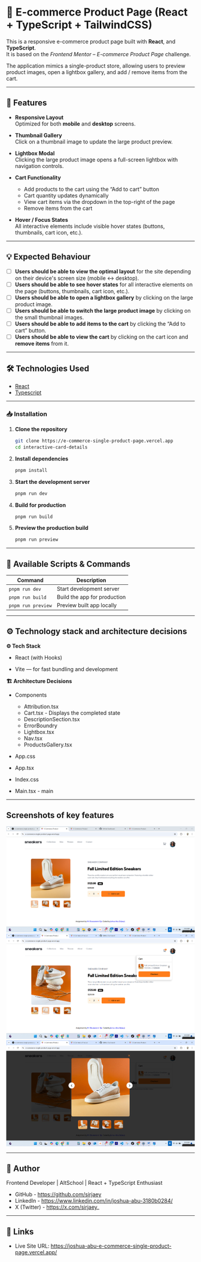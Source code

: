 # 🧢 E-commerce Product Page (React + TypeScript + TailwindCSS)

This is a responsive e-commerce product page built with **React**, and **TypeScript**.  
It is based on the *Frontend Mentor – E-commerce Product Page* challenge.

The application mimics a single-product store, allowing users to preview product images, open a lightbox gallery, and add / remove items from the cart.

---

## 📌 Features

- **Responsive Layout**  
  Optimized for both **mobile** and **desktop** screens.

- **Thumbnail Gallery**  
  Click on a thumbnail image to update the large product preview.

- **Lightbox Modal**  
  Clicking the large product image opens a full-screen lightbox with navigation controls.

- **Cart Functionality**
  - Add products to the cart using the “Add to cart” button  
  - Cart quantity updates dynamically  
  - View cart items via the dropdown in the top-right of the page  
  - Remove items from the cart

- **Hover / Focus States**  
  All interactive elements include visible hover states (buttons, thumbnails, cart icon, etc.).

---

## 💡 Expected Behaviour

- [ ] **Users should be able to view the optimal layout** for the site depending on their device's screen size (mobile ↔ desktop).
- [ ] **Users should be able to see hover states** for all interactive elements on the page (buttons, thumbnails, cart icon, etc.).
- [ ] **Users should be able to open a lightbox gallery** by clicking on the large product image.
- [ ] **Users should be able to switch the large product image** by clicking on the small thumbnail images.
- [ ] **Users should be able to add items to the cart** by clicking the “Add to cart” button.
- [ ] **Users should be able to view the cart** by clicking on the cart icon and **remove items** from it.

---

## 🛠️ Technologies Used

- [React](https://reactjs.org/)
- [Typescript](https://www.typescriptlang.org/)

---

### 📥 Installation

1. **Clone the repository**
   ```bash
   git clone https://e-commerce-single-product-page.vercel.app
   cd interactive-card-details
   ```
2. **Install dependencies**
   ```bash
   pnpm install
   ```
3. **Start the development server**
   ```bash
   pnpm run dev
   ```
4. **Build for production**
   ```bash
   pnpm run build
   ```
5. **Preview the production build**
   ```bash
   pnpm run preview
   ```

---

## 🧰 Available Scripts & Commands

| Command           | Description                  |
| ----------------- | ---------------------------- |
| `pnpm run dev`     | Start development server     |
| `pnpm run build`   | Build the app for production |
| `pnpm run preview` | Preview built app locally    |

---

## ⚙️ Technology stack and architecture decisions

**⚙️ Tech Stack**

- React (with Hooks)

- Vite — for fast bundling and development

**🏗️ Architecture Decisions**

- Components

  - Attribution.tsx
  - Cart.tsx - Displays the completed state
  - DescriptionSection.tsx
  - ErrorBoundry
  - Lightbox.tsx
  - Nav.tsx
  - ProductsGallery.tsx

- App.css
- App.tsx
- Index.css
- Main.tsx - main

---

## Screenshots of key features

![Landing page screenshot](./src/assets/images/landingPageScreenshot.png)
![Add to Cart](./src/assets/images/addToCartScreenshot.png)
![Lightbox](./src/assets/images/lightboxScreenshot.png)

---

## 👤 Author

Frontend Developer | AltSchool | React + TypeScript Enthusiast

- GitHub - https://github.com/sirjaey
- LinkedIn - https://www.linkedin.com/in/joshua-abu-3180b0284/
- X (Twitter) - https://x.com/sirjaey_

---

## 🔗 Links

- Live Site URL: https://joshua-abu-e-commerce-single-product-page.vercel.app/
